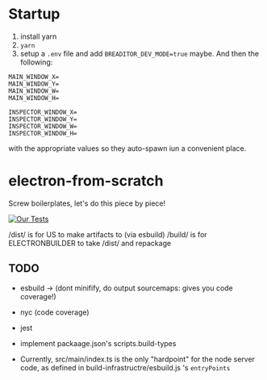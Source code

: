 # Startup
1. install yarn
2. `yarn`
3. setup a `.env` file and add `BREADITOR_DEV_MODE=true` maybe. And then the following:
```
MAIN_WINDOW_X=
MAIN_WINDOW_Y=
MAIN_WINDOW_W=
MAIN_WINDOW_H=

INSPECTOR_WINDOW_X=
INSPECTOR_WINDOW_Y=
INSPECTOR_WINDOW_W=
INSPECTOR_WINDOW_H=
```
with the appropriate values so they auto-spawn iun a convenient place.



# electron-from-scratch

Screw boilerplates, let's do this piece by piece!

[![Our Tests](https://github.com/mcgrue/electron-from-scratch/actions/workflows/test.yml/badge.svg)](https://github.com/mcgrue/electron-from-scratch/actions/workflows/test.yml)

/dist/ is for US to make artifacts to (via esbuild) /build/ is for
ELECTRONBUILDER to take /dist/ and repackage

## TODO

- esbuild -> (dont minifify, do output sourcemaps: gives you code coverage!)
- nyc (code coverage)
- jest

- implement packaage.json's scripts.build-types

* Currently, src/main/index.ts is the only "hardpoint" for the node server code,
  as defined in build-infrastructre/esbuild.js 's `entryPoints`
